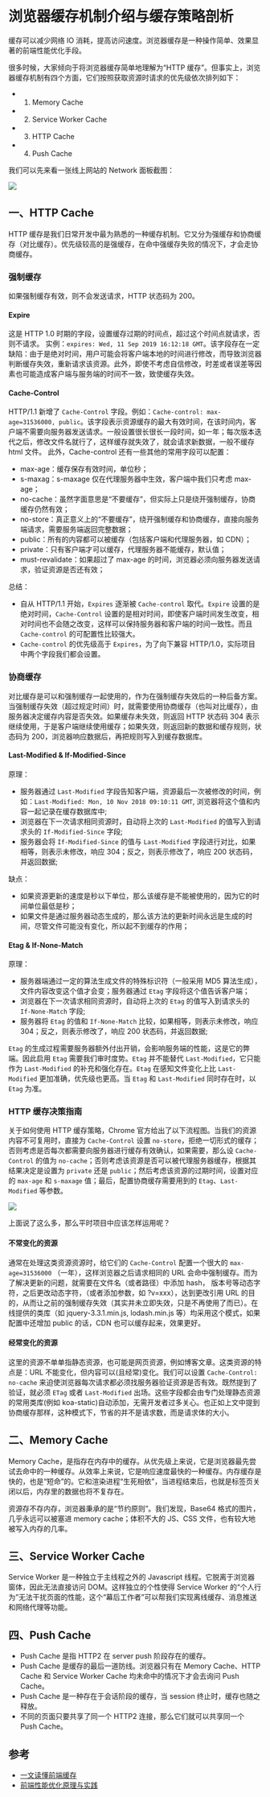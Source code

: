 # 浏览器缓存机制介绍与缓存策略剖析

缓存可以减少网络 IO 消耗，提高访问速度。浏览器缓存是一种操作简单、效果显著的前端性能优化手段。

很多时候，大家倾向于将浏览器缓存简单地理解为“HTTP 缓存”。但事实上，浏览器缓存机制有四个方面，它们按照获取资源时请求的优先级依次排列如下：

- 1. Memory Cache
- 2. Service Worker Cache
- 3. HTTP Cache
- 4. Push Cache

我们可以先来看一张线上网站的 Network 面板截图：

![](https://img.yancongwen.cn/20190513105520.png)

## 一、HTTP Cache

HTTP 缓存是我们日常开发中最为熟悉的一种缓存机制。它又分为强缓存和协商缓存（对比缓存）。优先级较高的是强缓存，在命中强缓存失败的情况下，才会走协商缓存。

### 强制缓存

如果强制缓存有效，则不会发送请求，HTTP 状态码为 200。

#### Expire

这是 HTTP 1.0 时期的字段，设置缓存过期的时间点，超过这个时间点就请求，否则不请求。
实例：`expires: Wed, 11 Sep 2019 16:12:18 GMT`。该字段存在一定缺陷：由于是绝对时间，用户可能会将客户端本地的时间进行修改，而导致浏览器判断缓存失效，重新请求该资源。此外，即使不考虑自信修改，时差或者误差等因素也可能造成客户端与服务端的时间不一致，致使缓存失效。

#### Cache-Control

HTTP/1.1 新增了 `Cache-Control` 字段。例如：`Cache-control: max-age=31536000, public`。该字段表示资源缓存的最大有效时间，在该时间内，客户端不需要向服务器发送请求。一般设置很长很长一段时间，如一年；每次版本迭代之后，修改文件名就行了，这样缓存就失效了，就会请求新数据，一般不缓存 html 文件。
此外，Cache-control 还有一些其他的常用字段可以配置：

- max-age：缓存保存有效时间，单位秒；
- s-maxag：s-maxage 仅在代理服务器中生效，客户端中我们只考虑 max-age；
- no-cache：虽然字面意思是“不要缓存”，但实际上只是绕开强制缓存，协商缓存仍然有效；
- no-store：真正意义上的“不要缓存”，绕开强制缓存和协商缓存，直接向服务端请求，需要服务端返回完整数据；
- public：所有的内容都可以被缓存（包括客户端和代理服务器，如 CDN）；
- private：只有客户端才可以缓存，代理服务器不能缓存，默认值；
- must-revalidate：如果超过了 max-age 的时间，浏览器必须向服务器发送请求，验证资源是否还有效；

总结：

- 自从 HTTP/1.1 开始，`Expires` 逐渐被 `Cache-control` 取代。`Expire` 设置的是绝对时间，`Cache-Control` 设置的是相对时间，即使客户端时间发生改变，相对时间也不会随之改变，这样可以保持服务器和客户端的时间一致性。而且 `Cache-control` 的可配置性比较强大。
- `Cache-control` 的优先级高于 `Expires`，为了向下兼容 HTTP/1.0，实际项目中两个字段我们都会设置。

### 协商缓存

对比缓存是可以和强制缓存一起使用的，作为在强制缓存失效后的一种后备方案。
当强制缓存失效（超过规定时间）时，就需要使用协商缓存（也叫对比缓存），由服务器决定缓存内容是否失效。如果缓存未失效，则返回 HTTP 状态码 304 表示继续使用，于是客户端继续使用缓存；如果失效，则返回新的数据和缓存规则，状态码为 200，浏览器响应数据后，再把规则写入到缓存数据库。

#### Last-Modified & If-Modified-Since

原理：

- 服务器通过 `Last-Modified` 字段告知客户端，资源最后一次被修改的时间，例如：`Last-Modified: Mon, 10 Nov 2018 09:10:11 GMT`, 浏览器将这个值和内容一起记录在缓存数据库中;
- 浏览器在下一次请求相同资源时，自动将上次的 `Last-Modified` 的值写入到请求头的 `If-Modified-Since` 字段;
- 服务器会将 `If-Modified-Since` 的值与 `Last-Modified` 字段进行对比，如果相等，则表示未修改，响应 304；反之，则表示修改了，响应 200 状态码，并返回数据;

缺点：

- 如果资源更新的速度是秒以下单位，那么该缓存是不能被使用的，因为它的时间单位最低是秒；
- 如果文件是通过服务器动态生成的，那么该方法的更新时间永远是生成的时间，尽管文件可能没有变化，所以起不到缓存的作用；

#### Etag & If-None-Match

原理：

- 服务器端通过一定的算法生成文件的特殊标识符（一般采用 MD5 算法生成），文件内容改变这个值才会变；服务器通过 `Etag` 字段将这个值告诉客户端；
- 浏览器在下一次请求相同资源时，自动将上次的 `Etag` 的值写入到请求头的 `If-None-Match` 字段;
- 服务器将 `Etag` 的值和 `If-None-Match` 比较，如果相等，则表示未修改，响应 304；反之，则表示修改了，响应 200 状态码，并返回数据;

`Etag` 的生成过程需要服务器额外付出开销，会影响服务端的性能，这是它的弊端。因此启用 `Etag` 需要我们审时度势。`Etag` 并不能替代 `Last-Modified`，它只能作为 `Last-Modified` 的补充和强化存在。`Etag` 在感知文件变化上比 `Last-Modified` 更加准确，优先级也更高。当 `Etag` 和 `Last-Modified` 同时存在时，以 `Etag` 为准。

### HTTP 缓存决策指南

关于如何使用 HTTP 缓存策略，Chrome 官方给出了以下流程图。当我们的资源内容不可复用时，直接为 `Cache-Control` 设置 `no-store`，拒绝一切形式的缓存；否则考虑是否每次都需要向服务器进行缓存有效确认，如果需要，那么设 `Cache-Control` 的值为 `no-cache`；否则考虑该资源是否可以被代理服务器缓存，根据其结果决定是设置为 `private` 还是 `public`；然后考虑该资源的过期时间，设置对应的 `max-age` 和 `s-maxage` 值；最后，配置协商缓存需要用到的 `Etag`、`Last-Modified` 等参数。

![](https://img.yancongwen.cn/1557731428.png)

上面说了这么多，那么平时项目中应该怎样运用呢？

#### 不常变化的资源

通常在处理这类资源资源时，给它们的 `Cache-Control` 配置一个很大的 `max-age=31536000` （一年），这样浏览器之后请求相同的 URL 会命中强制缓存。而为了解决更新的问题，就需要在文件名（或者路径）中添加 hash， 版本号等动态字符，之后更改动态字符，（或者添加参数，如 ?v=xxx），达到更改引用 URL 的目的，从而让之前的强制缓存失效（其实并未立即失效，只是不再使用了而已）。在线提供的类库（如 jquery-3.3.1.min.js, lodash.min.js 等）均采用这个模式，如果配置中还增加 public 的话，CDN 也可以缓存起来，效果更好。

#### 经常变化的资源

这里的资源不单单指静态资源，也可能是网页资源，例如博客文章。这类资源的特点是：URL 不能变化，但内容可以(且经常)变化。我们可以设置 `Cache-Control: no-cache` 来迫使浏览器每次请求都必须找服务器验证资源是否有效。既然提到了验证，就必须 `ETag` 或者 `Last-Modified` 出场。这些字段都会由专门处理静态资源的常用类库(例如 koa-static)自动添加，无需开发者过多关心。也正如上文中提到协商缓存那样，这种模式下，节省的并不是请求数，而是请求体的大小。

## 二、Memory Cache

Memory Cache，是指存在内存中的缓存。从优先级上来说，它是浏览器最先尝试去命中的一种缓存。从效率上来说，它是响应速度最快的一种缓存。内存缓存是快的，也是“短命”的。它和渲染进程“生死相依”，当进程结束后，也就是标签页关闭以后，内存里的数据也将不复存在。

资源存不存内存，浏览器秉承的是“节约原则”。我们发现，Base64 格式的图片，几乎永远可以被塞进 memory cache；体积不大的 JS、CSS 文件，也有较大地被写入内存的几率。

## 三、Service Worker Cache

Service Worker 是一种独立于主线程之外的 Javascript 线程。它脱离于浏览器窗体，因此无法直接访问 DOM。这样独立的个性使得 Service Worker 的“个人行为”无法干扰页面的性能，这个“幕后工作者”可以帮我们实现离线缓存、消息推送和网络代理等功能。

## 四、Push Cache

- Push Cache 是指 HTTP2 在 server push 阶段存在的缓存。
- Push Cache 是缓存的最后一道防线。浏览器只有在 Memory Cache、HTTP Cache 和 Service Worker Cache 均未命中的情况下才会去询问 Push Cache。
- Push Cache 是一种存在于会话阶段的缓存，当 session 终止时，缓存也随之释放。
- 不同的页面只要共享了同一个 HTTP2 连接，那么它们就可以共享同一个 Push Cache。

## 参考

- [一文读懂前端缓存](https://mp.weixin.qq.com/s/e42vFNPPxt7zcd1N0Li7pg)
- [前端性能优化原理与实践](https://juejin.im/book/5b936540f265da0a9624b04b/section/5b9ba651f265da0ac726e5de)
